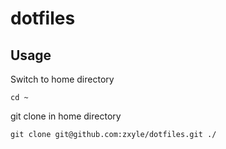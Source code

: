 # dotfiles

## Usage

Switch to home directory
```
cd ~
```

git clone in home directory 
```
git clone git@github.com:zxyle/dotfiles.git ./
```
